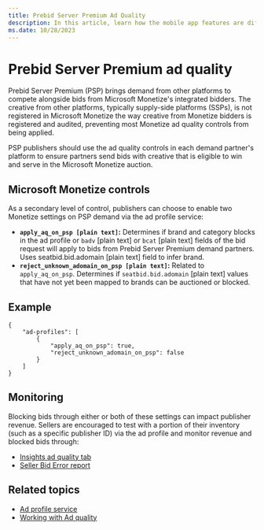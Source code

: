 ```yaml
---
title: Prebid Server Premium Ad Quality
description: In this article, learn how the mobile app features are different from the web features.
ms.date: 10/28/2023
---
```


# Prebid Server Premium ad quality

Prebid Server Premium (PSP) brings demand from other platforms to compete alongside bids from Microsoft Monetize's integrated bidders. The creative from other platforms, typically supply-side platforms (SSPs), is not registered in Microsoft Monetize the way creative from Monetize bidders is registered and audited, preventing most Monetize ad quality controls from being applied.

PSP publishers should use the ad quality controls in each demand partner's platform to ensure partners send bids with creative that is eligible to win and serve in the Microsoft Monetize auction.

## Microsoft Monetize controls

As a secondary level of control, publishers can choose to enable two Monetize settings on PSP demand via the ad profile service:
- **`apply_aq_on_psp [plain text]`:** Determines if brand and category blocks in the ad profile or `badv` [plain text] or `bcat` [plain text] fields of the bid request will apply to bids from Prebid Server Premium demand partners. Uses seatbid.bid.adomain [plain text] field to infer brand.
- **`reject_unknown_adomain_on_psp [plain text]`:** Related to `apply_aq_on_psp`. Determines if `seatbid.bid.adomain` [plain text] values that have not yet been mapped to brands can be auctioned or blocked.

## Example

```
{
    "ad-profiles": [
        {
            "apply_aq_on_psp": true,
            "reject_unknown_adomain_on_psp": false
        }
    ]
}
```

## Monitoring

Blocking bids through either or both of these settings can impact publisher revenue. Sellers are encouraged to test with a portion of their inventory (such as a specific publisher ID) via the ad profile and monitor revenue and blocked bids through:

- [Insights ad quality tab](monetize-insights-ad-quality.md)
- [Seller Bid Error report](seller-bid-error-report.md)


## Related topics

- [Ad profile service](ad-profile-service.md)
- [Working with Ad quality](working-with-publisher-ad-quality.md)